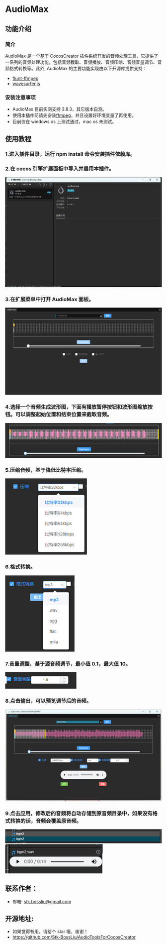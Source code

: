 # AudioMax

## 功能介绍

### 简介

AudioMax 是一个基于 CocosCreator 插件系统开发的音频处理工具，它提供了一系列的音频处理功能，包括音频截取、音频播放、音频压缩、音频音量调节、音频格式转换等。此外, AudioMax 的主要功能实现由以下开源库提供支持：

- [flunt-ffmpeg](https://github.com/fluent-ffmpeg)
- [wavesurfer.js](https://github.com/katspaugh/wavesurfer.js)

### 安装注意事项

- AudioMax 目前实测支持 3.8.3，其它版本自测。
- 使用本插件前请先安装[ffmpeg](https://github.com/BtbN/FFmpeg-Builds/releases)，并且设置好环境变量了再使用。
- 目前仅在 windows os 上测试通过，mac os 未测试。

## 使用教程

### 1.进入插件目录，运行 npm install 命令安装插件依赖库。

### 2.在 cocos 引擎扩展面板中导入并启用本插件。

![alt text](images/image.png)

### 3.在扩展菜单中打开 AudioMax 面板。

![alt text](images/image-1.png)

### 4.选择一个音频生成波形图，下面有播放暂停按钮和波形图缩放按钮。可以调整起始位置和结束位置来截取音频。

![alt text](images/image-3.png)

### 5.压缩音频，基于降低比特率压缩。

![alt text](images/image-4.png)

### 6.格式转换。

![alt text](images/image-5.png)

### 7.音量调整，基于源音频调节，最小值 0.1，最大值 10。

![alt text](images/image-6.png)

### 8.点击输出，可以预览调节后的音频。

![alt text](images/image-7.png)

### 9.点击应用，修改后的音频将自动存储到原音频目录中，如果没有格式转换的话，音频会覆盖原音频。

![alt text](images/image-8.png)
![alt text](images/image-9.png)

## 联系作者：

- 邮箱: stk.bossliu@gmail.com

## 开源地址:

- 如果觉得有用，请给个 star 哦，谢谢！
- https://github.com/Stk-BossLiu/AudioToolsForCocosCreator
